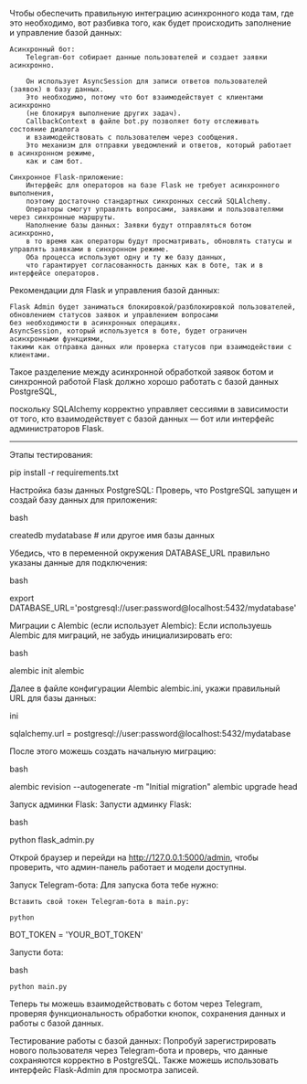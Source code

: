 Чтобы обеспечить правильную интеграцию асинхронного кода там, где это необходимо, вот разбивка того, как будет происходить заполнение и управление базой данных:

    Асинхронный бот:
        Telegram-бот собирает данные пользователей и создает заявки асинхронно.
        
        Он использует AsyncSession для записи ответов пользователей (заявок) в базу данных.
        Это необходимо, потому что бот взаимодействует с клиентами асинхронно
        (не блокируя выполнение других задач).
        CallbackContext в файле bot.py позволяет боту отслеживать состояние диалога
        и взаимодействовать с пользователем через сообщения.
        Это механизм для отправки уведомлений и ответов, который работает в асинхронном режиме,
        как и сам бот.

    Синхронное Flask-приложение:
        Интерфейс для операторов на базе Flask не требует асинхронного выполнения,
        поэтому достаточно стандартных синхронных сессий SQLAlchemy.
        Операторы смогут управлять вопросами, заявками и пользователями через синхронные маршруты.
        Наполнение базы данных: Заявки будут отправляться ботом асинхронно,
        в то время как операторы будут просматривать, обновлять статусы и управлять заявками в синхронном режиме.
        Оба процесса используют одну и ту же базу данных,
        что гарантирует согласованность данных как в боте, так и в интерфейсе операторов.

Рекомендации для Flask и управления базой данных:

    Flask Admin будет заниматься блокировкой/разблокировкой пользователей,
    обновлением статусов заявок и управлением вопросами
    без необходимости в асинхронных операциях.
    AsyncSession, который используется в боте, будет ограничен асинхронными функциями,
    такими как отправка данных или проверка статусов при взаимодействии с клиентами.

Такое разделение между асинхронной обработкой заявок ботом и синхронной работой Flask должно хорошо работать с базой данных PostgreSQL,

поскольку SQLAlchemy корректно управляет сессиями в зависимости от того, кто взаимодействует с базой данных — бот или интерфейс администраторов Flask.

-----------------------------------------------------------------------------------------------------------------------------------
Этапы тестирования:

pip install -r requirements.txt

Настройка базы данных PostgreSQL: Проверь, что PostgreSQL запущен и создай базу данных для приложения:

bash

createdb mydatabase  # или другое имя базы данных

Убедись, что в переменной окружения DATABASE_URL правильно указаны данные для подключения:

bash

export DATABASE_URL='postgresql://user:password@localhost:5432/mydatabase'

Миграции с Alembic (если использует Alembic): Если используешь Alembic для миграций, не забудь инициализировать его:

bash

alembic init alembic

Далее в файле конфигурации Alembic alembic.ini, укажи правильный URL для базы данных:

ini

sqlalchemy.url = postgresql://user:password@localhost:5432/mydatabase

После этого можешь создать начальную миграцию:

bash

alembic revision --autogenerate -m "Initial migration"
alembic upgrade head

Запуск админки Flask: Запусти админку Flask:

bash

python flask_admin.py

Открой браузер и перейди на http://127.0.0.1:5000/admin, чтобы проверить, что админ-панель работает и модели доступны.

Запуск Telegram-бота: Для запуска бота тебе нужно:

    Вставить свой токен Telegram-бота в main.py:

    python

BOT_TOKEN = 'YOUR_BOT_TOKEN'

Запусти бота:

bash

    python main.py

Теперь ты можешь взаимодействовать с ботом через Telegram, проверяя функциональность обработки кнопок, сохранения данных и работы с базой данных.

Тестирование работы с базой данных: Попробуй зарегистрировать нового пользователя через Telegram-бота и проверь, что данные сохраняются корректно в PostgreSQL. Также можешь использовать интерфейс Flask-Admin для просмотра записей.
